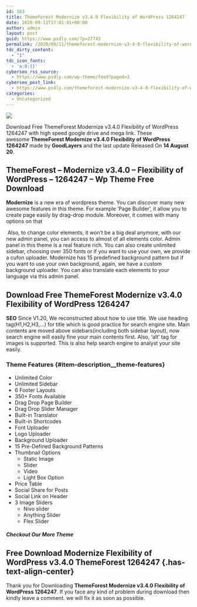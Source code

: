 ```yaml
---
id: 163
title: ThemeForest Modernize v3.4.0 Flexibility of WordPress 1264247
date: 2020-09-11T17:01:01+00:00
author: admin
layout: post
guid: https://www.psdly.com/?p=27743
permalink: /2020/09/11/themeforest-modernize-v3-4-0-flexibility-of-wordpress-1264247/
tdc_dirty_content:
  - "1"
tdc_icon_fonts:
  - 'a:0:{}'
cyberseo_rss_source:
  - https://www.psdly.com/wp-theme/feed?paged=3
cyberseo_post_link:
  - https://www.psdly.com/themeforest-modernize-v3-4-0-flexibility-of-wordpress-1264247
categories:
  - Uncategorized
---
```

<div>
  <img src="https://i2.wp.com/www.psdly.com/wp-content/uploads/2020/09/ThemeForest-Modernize-v3.4.0-Flexibility-of-WordPress-1264247.jpg" class="ff-og-image-inserted" />
</div>

Download Free ThemeForest Modernize v3.4.0 Flexibility of WordPress 1264247 with high speed google drive and mega link. These awesome&nbsp;**ThemeForest Modernize v3.4.0 Flexibility of WordPress 1264247**&nbsp;made by&nbsp;**GoodLayers**&nbsp;and the last update Released On&nbsp;**14 August 20**.

## **ThemeForest – Modernize v3.4.0 – Flexibility of WordPress – 1264247** – Wp Theme Free Download

**Modernize**&nbsp;is a new era of wordpress theme. You can discover many new awesome features in this theme. For example ‘Page Builder’, it allow you to create page easily by drag-drop module. Moreover, it comes with many options on that&nbsp;

&nbsp;Also, to change color elements, it won’t be a big deal anymore, with our new admin panel, you can access to almost of all elements color. Admin panel in this theme is a real feature rich. You can also create unlimited sidebar, choosing over 350 fonts or if you want to use your own, we provide a cufon uploader. Modernize has 15 predefined background pattern but if you want to use your own background, again, we have a custom background uploader. You can also translate each elements to your language via this admin panel.

## **Download Free ThemeForest Modernize v3.4.0 Flexibility of WordPress 1264247**

**SEO**&nbsp;Since V1.20, We reconstructed about how to use title. We use heading tag(H1,H2,H3,…) for title which is good practice for search engine site. Main contents are moved above sidebars(including both sidebar layout), now search engine will easily fine your main contents first. Also, ‘alt’ tag for images is supported. This is also help search engine to analyst your site easily.

### Theme Features {#item-description__theme-features}

  * Unlimited Color
  * Unlimited Sidebar
  * 6 Footer Layouts
  * 350+ Fonts Available
  * Drag Drop Page Builder
  * Drag Drop Slider Manager
  * Built-in Translator
  * Built-in Shortcodes
  * Font Uploader
  * Logo Uploader
  * Background Uploader
  * 15 Pre-Defined Background Patterns
  * Thumbnail Options 
      * Static Image
      * Slider
      * Video
      * Light Box Option
  * Price Table
  * Social Share for Posts
  * Social Link on Header
  * 3 Image Sliders 
      * Nivo slider
      * Anything Slider
      * Flex Slider

##### **Checkout Our More Theme**

## **Free Download Modernize Flexibility of WordPress v3.4.0 ThemeForest 1264247** {.has-text-align-center}

Thank you for Downloading&nbsp;**ThemeForest Modernize v3.4.0 Flexibility of WordPress 1264247**. If you face any kind of problem during download then kindly leave a comment. we will fix it as soon as possible.